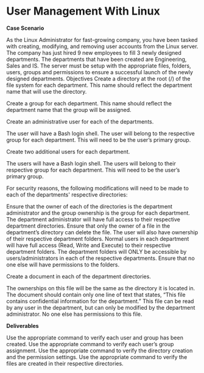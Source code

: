 # User Management With Linux
**Case Scenario**

As the Linux Administrator for fast-growing company, you have been tasked with creating, modifying, and removing user accounts from the Linux server. The company has just hired 9 new employees to fill 3 newly designed departments. The departments that have been created are Engineering, Sales and IS. The server must be setup with the appropriate files, folders, users, groups and permissions to ensure a successful launch of the newly designed departments.
Objectives
Create a directory at the root (/) of the file system for each department. This name should reflect the department name that will use the directory.

Create a group for each department. This name should reflect the department name that the group will be assigned.

Create an administrative user for each of the departments.

The user will have a Bash login shell.
The user will belong to the respective group for each department. This will need to be the user’s primary group.

Create two additional users for each department.

The users will have a Bash login shell.
The users will belong to their respective group for each department. This will need to be the user’s primary group.

For security reasons, the following modifications will need to be made to each of the departments' respective directories:

Ensure that the owner of each of the directories is the department administrator and the group ownership is the group for each department.
The department administrator will have full access to their respective department directories.
Ensure that only the owner of a file in the department’s directory can delete the file. The user will also have ownership of their respective department folders.
Normal users in each department will have full access (Read, Write and Execute) to their respective department folders.
The department folders will ONLY be accessible by users/administrators in each of the respective departments. Ensure that no one else will have permissions to the folders.

Create a document in each of the department directories.

The ownerships on this file will be the same as the directory it is located in.
The document should contain only one line of text that states, “This file contains confidential information for the department.”
This file can be read by any user in the department, but can only be modified by the department administrator. No one else has permissions to this file.


**Deliverables**

Use the appropriate command to verify each user and group has been created.
Use the appropriate command to verify each user’s group assignment.
Use the appropriate command to verify the directory creation and the permission settings.
Use the appropriate command to verify the files are created in their respective directories.
